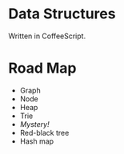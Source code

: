 # Data Structures
Written in CoffeeScript.
# Road Map
- Graph
- Node
- Heap
- Trie
- *Mystery!*
- Red-black tree
- Hash map